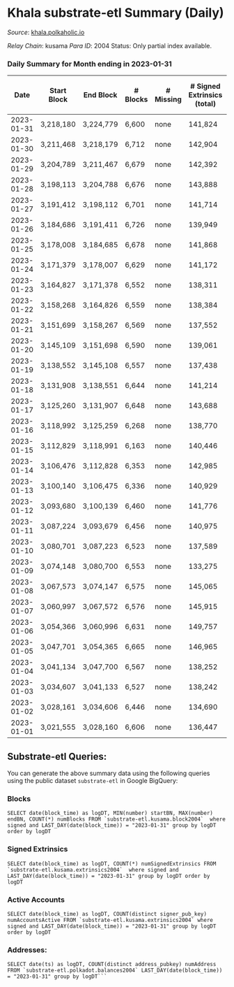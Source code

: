 # Khala substrate-etl Summary (Daily)

_Source_: [khala.polkaholic.io](https://khala.polkaholic.io)

*Relay Chain*: kusama
*Para ID*: 2004
Status: Only partial index available.


### Daily Summary for Month ending in 2023-01-31


| Date | Start Block | End Block | # Blocks | # Missing | # Signed Extrinsics (total) | # Active Accounts | # Addresses with Balances | # Events | # Transfers | # XCM Transfers In | # XCM Transfers Out |
| ---- | ----------- | --------- | -------- | --------- | --------------------------- | ----------------- | ------------------------- | -------- | ----------- | ------------------ | ------------------- |
| 2023-01-31 | 3,218,180 | 3,224,779 | 6,600 | none | 141,824 | 1,529 | 23,240 | 7,956,630 | 131,686 ($2,052,635) | 4 ($1,189.36) |   |
| 2023-01-30 | 3,211,468 | 3,218,179 | 6,712 | none | 142,904 | 1,404 | 23,206 | 7,746,580 | 131,813 ($679,086) | 4 ($79.18) |   |
| 2023-01-29 | 3,204,789 | 3,211,467 | 6,679 | none | 142,392 | 1,399 | 23,213 | 7,690,296 | 130,503 ($643,850) | 10 ($278.62) |   |
| 2023-01-28 | 3,198,113 | 3,204,788 | 6,676 | none | 143,888 | 1,398 | 23,196 | 7,595,821 | 130,209 ($674,865) | 2 ($62.02) |   |
| 2023-01-27 | 3,191,412 | 3,198,112 | 6,701 | none | 141,714 | 1,355 | 23,189 | 7,612,303 | 130,950 ($760,380) | 6 ($114.09) |   |
| 2023-01-26 | 3,184,686 | 3,191,411 | 6,726 | none | 139,949 | 1,346 | 23,156 | 7,456,285 | 130,296 ($522,895) | 3 ($212.90) |   |
| 2023-01-25 | 3,178,008 | 3,184,685 | 6,678 | none | 141,868 | 1,378 | 23,154 | 7,474,622 | 131,153 ($903,877) | 7 ($983.62) |   |
| 2023-01-24 | 3,171,379 | 3,178,007 | 6,629 | none | 141,172 | 1,421 | 23,147 | 7,410,072 | 130,575 ($1,363,416) | 8 ($1,954.57) |   |
| 2023-01-23 | 3,164,827 | 3,171,378 | 6,552 | none | 138,311 | 1,368 | 23,142 | 7,320,572 | 128,267 ($494,946) | 9 ($928.80) |   |
| 2023-01-22 | 3,158,268 | 3,164,826 | 6,559 | none | 138,384 | 1,326 | 23,139 | 7,480,908 | 128,683 ($534,710) | 23 ($480.97) |   |
| 2023-01-21 | 3,151,699 | 3,158,267 | 6,569 | none | 137,552 | 1,323 | 23,134 | 7,474,381 | 128,877 ($551,418) | 19 ($36.53) |   |
| 2023-01-20 | 3,145,109 | 3,151,698 | 6,590 | none | 139,061 | 1,352 | 23,115 | 7,479,597 | 129,201 ($388,267) | 7 ($133.91) |   |
| 2023-01-19 | 3,138,552 | 3,145,108 | 6,557 | none | 137,438 | 1,388 | 23,104 | 7,196,614 | 128,092 ($774,856) | 11 ($4,769.92) |   |
| 2023-01-18 | 3,131,908 | 3,138,551 | 6,644 | none | 141,214 | 1,415 | 23,091 | 7,423,897 | 130,675 ($590,034) | 5 ($900.02) |   |
| 2023-01-17 | 3,125,260 | 3,131,907 | 6,648 | none | 143,688 | 1,427 | 23,085 | 7,432,637 | 130,972 ($773,679) | 10 ($1,410.09) |   |
| 2023-01-16 | 3,118,992 | 3,125,259 | 6,268 | none | 138,770 | 1,442 | 23,095 | 6,979,797 | 123,471 ($804,620) | 9 ($586.40) |   |
| 2023-01-15 | 3,112,829 | 3,118,991 | 6,163 | none | 140,446 | 1,404 | 23,062 | 6,776,372 | 122,009 ($609,124) | 7 ($151.80) |   |
| 2023-01-14 | 3,106,476 | 3,112,828 | 6,353 | none | 142,985 | 1,429 | 23,069 | 6,759,375 | 124,287 ($765,322) | 22 ($1,464.65) |   |
| 2023-01-13 | 3,100,140 | 3,106,475 | 6,336 | none | 140,929 | 1,426 | 23,058 | 6,602,074 | 121,885 ($1,258,752) | 8 ($1,690.49) |   |
| 2023-01-12 | 3,093,680 | 3,100,139 | 6,460 | none | 141,776 | 1,464 | 23,044 | 6,792,989 | 125,106 ($4,193,489) | 9 ($562.70) |   |
| 2023-01-11 | 3,087,224 | 3,093,679 | 6,456 | none | 140,975 | 1,457 | 23,025 | 6,707,484 | 124,802 ($4,804,522) | 3 ($41.94) |   |
| 2023-01-10 | 3,080,701 | 3,087,223 | 6,523 | none | 137,589 | 1,427 | 22,990 | 6,429,611 | 122,492 ($902,199) | 10 ($448.89) |   |
| 2023-01-09 | 3,074,148 | 3,080,700 | 6,553 | none | 133,275 | 1,393 | 22,988 | 6,081,669 | 118,034 ($871,304) | 14 ($1,011.85) |   |
| 2023-01-08 | 3,067,573 | 3,074,147 | 6,575 | none | 145,065 | 1,426 | 23,001 | 6,513,638 | 124,681 ($1,355,403) | 20 ($1,538.68) |   |
| 2023-01-07 | 3,060,997 | 3,067,572 | 6,576 | none | 145,915 | 1,372 | 22,996 | 6,823,374 | 123,561 ($540,765) | 6 ($217.93) |   |
| 2023-01-06 | 3,054,366 | 3,060,996 | 6,631 | none | 149,757 | 1,353 | 22,978 | 6,573,889 | 126,785 ($528,588) | 3 ($167.30) |   |
| 2023-01-05 | 3,047,701 | 3,054,365 | 6,665 | none | 146,965 | 1,438 | 22,957 | 6,592,860 | 128,552 ($1,396,398) | 6 ($830.10) |   |
| 2023-01-04 | 3,041,134 | 3,047,700 | 6,567 | none | 138,252 | 1,495 | 22,939 | 6,130,850 | 121,391 ($983,356) | 23 ($873.59) |   |
| 2023-01-03 | 3,034,607 | 3,041,133 | 6,527 | none | 138,242 | 1,432 | 22,916 | 6,014,523 | 120,176 ($620,532) | 6 ($875.92) |   |
| 2023-01-02 | 3,028,161 | 3,034,606 | 6,446 | none | 134,690 | 1,422 | 22,905 | 5,829,194 | 119,882 ($774,114) | 11 ($876.61) |   |
| 2023-01-01 | 3,021,555 | 3,028,160 | 6,606 | none | 136,447 | 1,377 | 22,903 | 5,852,695 | 121,317 ($412,530) | 12 ($476.65) |   |

## Substrate-etl Queries:
You can generate the above summary data using the following queries using the public dataset `substrate-etl` in Google BigQuery:


### Blocks
```
SELECT date(block_time) as logDT, MIN(number) startBN, MAX(number) endBN, COUNT(*) numBlocks FROM `substrate-etl.kusama.block2004`  where signed and LAST_DAY(date(block_time)) = "2023-01-31" group by logDT order by logDT
```


### Signed Extrinsics
```
SELECT date(block_time) as logDT, COUNT(*) numSignedExtrinsics FROM `substrate-etl.kusama.extrinsics2004`  where signed and LAST_DAY(date(block_time)) = "2023-01-31" group by logDT order by logDT
```


### Active Accounts
```
SELECT date(block_time) as logDT, COUNT(distinct signer_pub_key) numAccountsActive FROM `substrate-etl.kusama.extrinsics2004` where signed and LAST_DAY(date(block_time)) = "2023-01-31" group by logDT order by logDT
```


### Addresses:
```
SELECT date(ts) as logDT, COUNT(distinct address_pubkey) numAddress FROM `substrate-etl.polkadot.balances2004` LAST_DAY(date(block_time)) = "2023-01-31" group by logDT```

